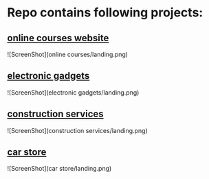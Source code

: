 # Repo contains following projects:
## [online courses website](https://github.com/amrali21/front-end-web-apps/tree/master/online%20courses)
![ScreenShot](online courses/landing.png)
## [electronic gadgets](https://github.com/amrali21/front-end-web-apps/tree/master/electronic%20gadgets)
![ScreenShot](electronic gadgets/landing.png)
## [construction services](https://github.com/amrali21/front-end-web-apps/tree/master/construction%20services)
![ScreenShot](construction services/landing.png)
## [car store](https://github.com/amrali21/front-end-web-apps/tree/master/car%20store)
![ScreenShot](car store/landing.png)

